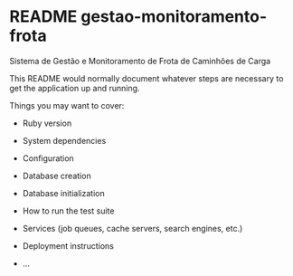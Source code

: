 # README gestao-monitoramento-frota
Sistema de Gestão e Monitoramento de Frota de Caminhões de Carga

This README would normally document whatever steps are necessary to get the
application up and running.

Things you may want to cover:

* Ruby version

* System dependencies

* Configuration

* Database creation

* Database initialization

* How to run the test suite

* Services (job queues, cache servers, search engines, etc.)

* Deployment instructions

* ...
